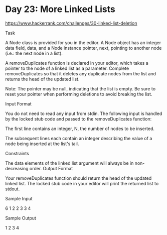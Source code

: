 # Day 23: More Linked Lists

https://www.hackerrank.com/challenges/30-linked-list-deletion

Task 

A Node class is provided for you in the editor. A Node object has an integer data field, data, and a Node instance pointer, next, pointing to another node (i.e.: the next node in a list).

A removeDuplicates function is declared in your editor, which takes a pointer to the  node of a linked list as a parameter. Complete removeDuplicates so that it deletes any duplicate nodes from the list and returns the head of the updated list.

Note: The  pointer may be null, indicating that the list is empty. Be sure to reset your  pointer when performing deletions to avoid breaking the list.

Input Format

You do not need to read any input from stdin. The following input is handled by the locked stub code and passed to the removeDuplicates function: 

The first line contains an integer, N, the number of nodes to be inserted. 

The  subsequent lines each contain an integer describing the  value of a node being inserted at the list's tail.

Constraints

The data elements of the linked list argument will always be in non-decreasing order.
Output Format

Your removeDuplicates function should return the head of the updated linked list. The locked stub code in your editor will print the returned list to stdout.

Sample Input

6
1
2
2
3
3
4

Sample Output

1 2 3 4 